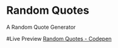 # Random Quotes
A Random Quote Generator

#Live Preview
<a href="https://codepen.io/ganeshkumarm/full/MyJwzm/">Random Quotes - Codepen</a>
